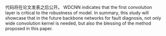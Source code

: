 代码将在论文发表之后公开。
WDCNN indicates that the first convolution layer is critical to the robustness of model. In summary, this study will showcase that in the future backbone networks for fault diagnosis, not only wide convolution kernel is needed, but also the blessing of the method proposed in this paper.
